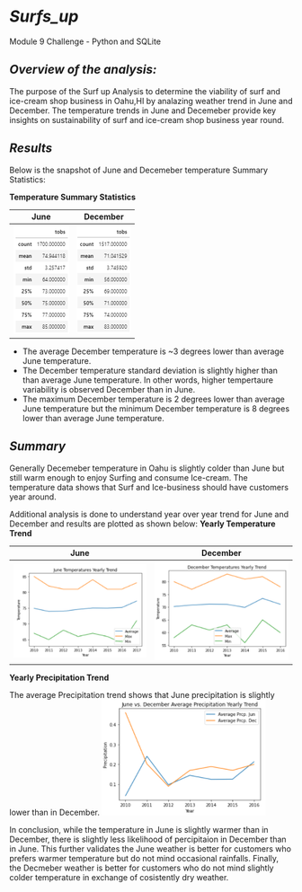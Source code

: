 #  *Surfs_up*

Module 9 Challenge - Python and SQLite 

## *Overview of the analysis:*

The purpose of the Surf up Analysis to determine the viability of surf and ice-cream shop business in Oahu,HI by analazing weather trend in June and December. The temperature trends in June and Decemeber provide key insights on sustainability of surf and ice-cream shop business year round. 
 
## *Results*

Below is the snapshot of June and Decemeber temperature Summary Statistics: 

**Temperature Summary Statistics**


| June                   | December 
|:--------:              |:-------:
|![myimage-alt-tag](/Resources/JuneTemperaturesSummaryStatistics.png)   |    ![myimage-alt-tag](/Resources/DecemberTemperaturesSummaryStatistics.png)

* The average December temperature is ~3 degrees lower than average June temperature.
* The December temperature standard deviation is slightly higher than than average June temperature. In other words, higher tempertaure variability is observed December than in June.
* The maximum December temperature is 2 degrees lower than average June temperature but the minimum December temperature is 8 degrees lower than average June temperature. 
 

## *Summary*

Generally Decemeber temperature in Oahu is slightly colder than June but still warm enough to enjoy Surfing and consume Ice-cream. The temperature data shows that Surf and Ice-business should have customers year around. 

Additional analysis is done to understand year over year trend for June and December and results are plotted as shown below: 
**Yearly Temperature Trend**

| June                   | December 
|:--------:              |:-------:
|![myimage-alt-tag](/Resources/JuneTemperatureYearlyTrend.png)   |  ![myimage-alt-tag](/Resources/DecTemperatureYearlyTrend.png)


**Yearly Precipitation Trend**

The average Precipitation trend shows that June precipitation is slightly lower than in December. 
![myimage-alt-tag](/Resources/JunVsDecPrecipitationYearlyTrend.png)

In conclusion, while the temperature in June is slightly warmer than in December, there is slightly less likelihood of percipitaion in December than in June. This further validates the June weather is better for customers who prefers warmer temperature but do not mind occasional rainfalls. Finally, the Decmeber weather is better for customers who do not mind slightly colder temperature in exchange of cosistently dry weather.  

 